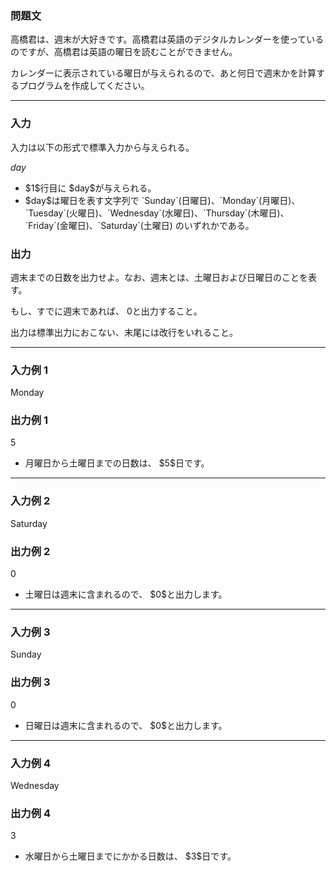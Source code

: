 
<div>

<div>

### **問題文**

<section>
高橋君は、週末が大好きです。高橋君は英語のデジタルカレンダーを使っているのですが、高橋君は英語の曜日を読むことができません。

カレンダーに表示されている曜日が与えられるので、あと何日で週末かを計算するプログラムを作成してください。


</section>

</div>

---

<div>

<div>

### **入力**

<section>
入力は以下の形式で標準入力から与えられる。

<div>

$day$
</div>

<ul>

<li>
$1$行目に $day$が与えられる。
</li>

<li>
$day$は曜日を表す文字列で `Sunday`(日曜日)、`Monday`(月曜日)、`Tuesday`(火曜日)、`Wednesday`(水曜日)、`Thursday`(木曜日)、`Friday`(金曜日)、`Saturday`(土曜日) のいずれかである。
</li>

</ul>

</section>

</div>

</div>

<div>

### **出力**

<section>
週末までの日数を出力せよ。なお、週末とは、土曜日および日曜日のことを表す。

もし、すでに週末であれば、 $0$と出力すること。

出力は標準出力におこない、末尾には改行をいれること。


</section>

</div>

---

<div>

### **入力例 1**

<section>

<div>

Monday

</div>

</section>

</div>

<div>

### **出力例 1**

<section>

<div>

5

</div>

<ul>

<li>
月曜日から土曜日までの日数は、 $5$日です。
</li>

</ul>

</section>

</div>

---

<div>

### **入力例 2**

<section>

<div>

Saturday

</div>

</section>

</div>

<div>

### **出力例 2**

<section>

<div>

0

</div>

<ul>

<li>
土曜日は週末に含まれるので、 $0$と出力します。
</li>

</ul>

</section>

</div>

---

<div>

### **入力例 3**

<section>

<div>

Sunday

</div>

</section>

</div>

<div>

### **出力例 3**

<section>

<div>

0

</div>

<ul>

<li>
日曜日は週末に含まれるので、 $0$と出力します。
</li>

</ul>

</section>

</div>

---

<div>

### **入力例 4**

<section>

<div>

Wednesday

</div>

</section>

</div>

<div>

### **出力例 4**

<section>

<div>

3

</div>

<ul>

<li>
水曜日から土曜日までにかかる日数は、 $3$日です。
</li>

</ul>

</section>

</div>

</div>

